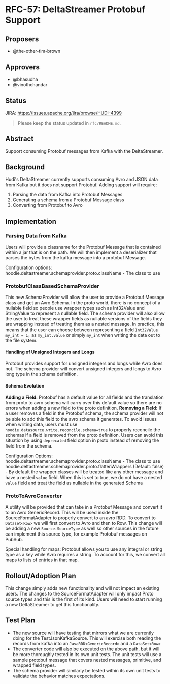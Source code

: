 <!--
 Licensed to the Apache Software Foundation (ASF) under one or more
 contributor license agreements.  See the NOTICE file distributed with
 this work for additional information regarding copyright ownership.
 The ASF licenses this file to You under the Apache License, Version 2.0
 (the "License"); you may not use this file except in compliance with
 the License.  You may obtain a copy of the License at

      http://www.apache.org/licenses/LICENSE-2.0

 Unless required by applicable law or agreed to in writing, software
 distributed under the License is distributed on an "AS IS" BASIS,
 WITHOUT WARRANTIES OR CONDITIONS OF ANY KIND, either express or implied.
 See the License for the specific language governing permissions and
 limitations under the License.
-->
# RFC-57: DeltaStreamer Protobuf Support



## Proposers

- @the-other-tim-brown

## Approvers
- @bhasudha
- @vinothchandar

## Status

JIRA: https://issues.apache.org/jira/browse/HUDI-4399

> Please keep the status updated in `rfc/README.md`.

## Abstract

Support consuming Protobuf messages from Kafka with the DeltaStreamer.

## Background
Hudi's DeltaStreamer currently supports consuming Avro and JSON data from Kafka but it does not support Protobuf. Adding support will require:
1. Parsing the data from Kafka into Protobuf Messages
2. Generating a schema from a Protobuf Message class
3. Converting from Protobuf to Avro

## Implementation

### Parsing Data from Kafka
Users will provide a classname for the Protobuf Message that is contained within a jar that is on the path. We will then implement a deserializer that parses the bytes from the kafka message into a protobuf Message.

Configuration options:
hoodie.deltastreamer.schemaprovider.proto.className - The class to use

### ProtobufClassBasedSchemaProvider
This new SchemaProvider will allow the user to provide a Protobuf Message class and get an Avro Schema. In the proto world, there is no concept of a nullable field so people use wrapper types such as Int32Value and StringValue to represent a nullable field. The schema provider will also allow the user to treat these wrapper fields as nullable versions of the fields they are wrapping instead of treating them as a nested message. In practice, this means that the user can choose between representing a field `Int32Value my_int = 1;` as `my_int.value` or simply `my_int` when writing the data out to the file system.

#### Handling of Unsigned Integers and Longs
Protobuf provides support for unsigned integers and longs while Avro does not. The schema provider will convert unsigned integers and longs to Avro long type in the schema definition.

#### Schema Evolution
**Adding a Field:**
Protobuf has a default value for all fields and the translation from proto to avro schema will carry over this default value so there are no errors when adding a new field to the proto definition.
**Removing a Field:**
If a user removes a field in the Protobuf schema, the schema provider will not be able to add this field to the avro schema it generates. To avoid issues when writing data, users must use `hoodie.datasource.write.reconcile.schema=true` to properly reconcile the schemas if a field is removed from the proto definition. Users can avoid this situation by using `deprecated` field option in proto instead of removing the field from the schema.

Configuration Options:
hoodie.deltastreamer.schemaprovider.proto.className - The class to use
hoodie.deltastreamer.schemaprovider.proto.flattenWrappers (Default: false) - By default the wrapper classes will be treated like any other message and have a nested `value` field. When this is set to true, we do not have a nested `value` field and treat the field as nullable in the generated Schema

### ProtoToAvroConverter

A utility will be provided that can take in a Protobuf Message and convert it to an Avro GenericRecord. This will be used inside the SourceFormatAdapter to properly convert to an avro RDD. To convert to `Dataset<Row>` we will first convert to Avro and then to Row. This change will be adding a new `Source.SourceType` as well so other sources in the future can implement this source type, for example Protobuf messages on PubSub.

Special handling for maps:
Protobuf allows you to use any integral or string type as a key while Avro requires a string. To account for this, we convert all maps to lists of entries in that map.

## Rollout/Adoption Plan

This change simply adds new functionality and will not impact an existing users. The changes to the SourceFormatAdapter will only impact Proto source types and this is the first of its kind. Users will need to start running a new DeltaStreamer to get this functionality.

## Test Plan

- The new source will have testing that mirrors what we are currently doing for the TestJsonKafkaSource. This will exercise both reading the records from kafka into an `JavaRDD<GenericRecord>` and a `DataSet<Row>`
- The converter code will also be executed on the above path, but it will be more thoroughly tested in its own unit tests. The unit tests will use a sample protobuf message that covers nested messages, primitive, and wrapped field types.
- The schema provider will similarly be tested within its own unit tests to validate the behavior matches expectations.

